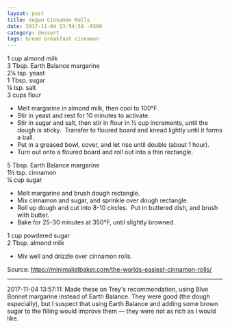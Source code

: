 ```yaml
---
layout: post
title: Vegan Cinnamon Rolls
date: 2017-11-04 13:54:54 -0500
category: dessert
tags: bread breakfast cinnamon
---
```

1 cup almond milk  
3 Tbsp. Earth Balance margarine  
2¼ tsp. yeast  
1 Tbsp. sugar  
¼ tsp. salt  
3 cups flour  

  * Melt margarine in almond milk, then cool to 100°F.
  * Stir in yeast and rest for 10 minutes to activate.
  * Stir in sugar and salt, then stir in flour in ½ cup increments, until the dough is sticky.  Transfer to floured board and knead lightly until it forms a ball.
  * Put in a greased bowl, cover, and let rise until double (about 1 hour).
  * Turn out onto a floured board and roll out into a thin rectangle.

5 Tbsp. Earth Balance margarine  
1½ tsp. cinnamon  
¼ cup sugar  

  * Melt margarine and brush dough rectangle.
  * Mix cinnamon and sugar, and sprinkle over dough rectangle.
  * Roll up dough and cut into 8-10 circles.  Put in buttered dish, and brush with butter.
  * Bake for 25-30 minutes at 350°F, until slightly browned.

1 cup powdered sugar  
2 Tbsp. almond milk  

  * Mix well and drizzle over cinnamon rolls.

Source: <https://minimalistbaker.com/the-worlds-easiest-cinnamon-rolls/>
  
---

2017-11-04 13:57:11: Made these on Trey's recommendation, using Blue Bonnet margarine
instead of Earth Balance.  They were good (the dough especially), but I suspect that
using Earth Balance and adding some brown sugar to the filling would improve them —
they were not as rich as I would like.
